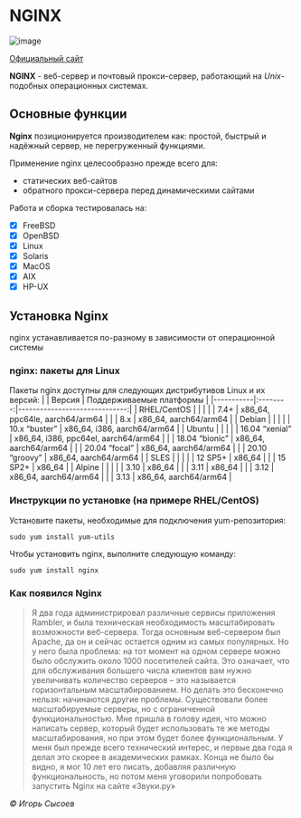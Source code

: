 # NGINX
![image](https://sheensay.ru/wp-content/uploads/2015/06/nginx.png, "nginx")

[Официальный сайт](https://nginx.org)

**NGINX** - веб-сервер и почтовый прокси-сервер, работающий на *Unix*-подобных операционных системах.
## Основные функции
**Nginx** позиционируется производителем как: простой, быстрый и надёжный сервер, не перегруженный функциями.

Применение nginx целесообразно прежде всего для:
* статических веб-сайтов
* обратного прокси-сервера перед динамическими сайтами

Работа и сборка тестировалась на:
- [x] FreeBSD
- [x] OpenBSD
- [x] Linux
- [x] Solaris
- [x] MacOS
- [x] AIX
- [x] HP-UX

## Установка Nginx
nginx устанавливается по-разному в зависимости от операционной системы
### nginx: пакеты для Linux
Пакеты nginx доступны для следующих дистрибутивов Linux и их версий:
|   | Версия | Поддерживаемые платформы |
|-----------|:--------:|------------------------------:|
| RHEL/CentOS | | |
|  | 7.4+ | x86_64, ppc64le, aarch64/arm64 |
|  | 8.x | x86_64, aarch64/arm64 |
| Debian |  |  |
|  | 10.x “buster” | x86_64, i386, aarch64/arm64 |
| Ubuntu |  |  |
|  | 16.04 “xenial” | x86_64, i386, ppc64el, aarch64/arm64 |
|  | 18.04 “bionic” | x86_64, aarch64/arm64 |
|  | 20.04 “focal” | x86_64, aarch64/arm64 |
|  | 20.10 “groovy” | x86_64, aarch64/arm64 |
| SLES |  |  |
|  | 12 SP5+ | x86_64 |
|  | 15 SP2+ | x86_64 |
| Alpine |  |  |
|  | 3.10 | x86_64 |
|  | 3.11 |	x86_64 |
|  | 3.12 | x86_64, aarch64/arm64 |
|  | 3.13 | x86_64, aarch64/arm64 |

### Инструкции по установке (на примере RHEL/CentOS)
Установите пакеты, необходимые для подключения yum-репозитория:
```
sudo yum install yum-utils
```
Чтобы установить nginx, выполните следующую команду:
```
sudo yum install nginx
```
### Как появился Nginx

> Я два года администрировал различные сервисы приложения Rambler, и была техническая необходимость масштабировать возможности веб-сервера. Тогда основным веб-сервером был Apache, да он и сейчас остается одним из самых популярных. Но у него была проблема: на тот момент на одном cервере можно было обслужить около 1000 посетителей сайта. Это означает, что для обслуживания большего числа клиентов вам нужно увеличивать количество серверов – это называется горизонтальным масштабированием. Но делать это бесконечно нельзя: начинаются другие проблемы. Существовали более масштабируемые серверы, но с ограниченной функциональностью. Мне пришла в голову идея, что можно написать сервер, который будет использовать те же методы масштабирования, но при этом будет более функциональным. У меня был прежде всего технический интерес, и первые два года я делал это скорее в академических рамках. Конца не было бы видно, я мог 10 лет его писать, добавляя различную функциональность, но потом меня уговорили попробовать запустить Nginx на сайте «Звуки.ру»

*© Игорь Сысоев*